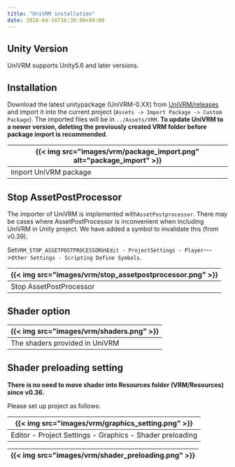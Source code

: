 ```yaml
---
title: "UniVRM installation"
date: 2018-04-16T16:30:00+09:00
---
```


## Unity Version

UniVRM supports Unity5.6 and later versions.

## Installation

Download the latest unitypackage (UniVRM-0.XX) from [UniVRM/releases](https://github.com/vrm-c/UniVRM/releases) and import it into the current project (``Assets -> Import Package -> Custom Package``). The imported files will be in ``../Assets/VRM``. **To update UniVRM to a newer version, deleting the previously created VRM folder before package import is recommended**.

|{{< img src="images/vrm/package_import.png" alt="package_import" >}}|
|-----|
|Import UniVRM package|

## Stop AssetPostProcessor

The importer of UniVRM is implemented with``AssetPostprocessor``.
There may be cases where AssetPostProcessor is inconvenient when including UniVRM in Unity project. We have added a symbol to invalidate this (from v0.39).

Set``VRM_STOP_ASSETPOSTPROCESSOR``in``Edit - ProjectSettings - Player``--->``Other Settings - Scripting Define Symbols``.

|{{< img src="images/vrm/stop_assetpostprocessor.png" >}}|
|-----|
|Stop AssetPostProcessor|

## Shader option

|{{< img src="images/vrm/shaders.png" >}}|
|-----|
|The shaders provided in UniVRM|

## Shader preloading setting

**There is no need to move shader into Resources folder (VRM/Resources) since v0.36.**

Please set up project as follows:

|{{< img src="images/vrm/graphics_setting.png" >}}|
|-----|
|Editor - Project Settings - Graphics - Shader preloading|

|{{< img src="images/vrm/shader_preloading.png" >}}|
|-----|